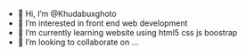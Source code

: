 - 👋 Hi, I’m @Khudabuxghoto
- 👀 I’m interested in  front end web development
- 🌱 I’m currently learning website using html5 css js boostrap
- 💞️ I’m looking to collaborate on ...

<!---
Khudabuxghoto/Khudabuxghoto is a ✨ special ✨ repository because its `README.md` (this file) appears on your GitHub profile.
You can click the Preview link to take a look at your changes.
--->

